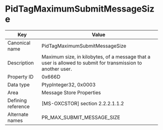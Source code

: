 # PidTagMaximumSubmitMessageSize

| Key | Value |
|---|---|
| Canonical name | PidTagMaximumSubmitMessageSize |
| Description | Maximum size, in kilobytes, of a message that a user is allowed to submit for transmission to another user. |
| Property ID | 0x666D |
| Data type | PtypInteger32, 0x0003 |
| Area | Message Store Properties |
| Defining reference | [MS-OXCSTOR] section 2.2.2.1.1.2 |
| Alternate names | PR_MAX_SUBMIT_MESSAGE_SIZE |
